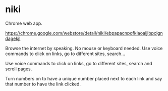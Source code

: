 niki
====

Chrome web app.

https://chrome.google.com/webstore/detail/niki/ebpapacnpofklaoaijlbpcigndagekjl

Browse the internet by speaking. No mouse or keyboard needed. Use voice commands to click on links, go to different sites, search…

Use voice commands to click on links, go to different sites, search and scroll pages.

Turn numbers on to have a unique number placed next to each link and say that number to have the link clicked.
